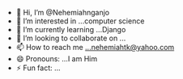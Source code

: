 - 👋 Hi, I’m @Nehemiahnganjo
- 👀 I’m interested in ...computer science
- 🌱 I’m currently learning ...Django
- 💞️ I’m looking to collaborate on ...
- 📫 How to reach me ...nehemiahtk@yahoo.com
- 😄 Pronouns: ...I am Him
- ⚡ Fun fact: ...

<!---
Nehemiahnganjo/Nehemiahnganjo is a ✨ special ✨ repository because its `README.md` (this file) appears on your GitHub profile.
You can click the Preview link to take a look at your changes.
--->
